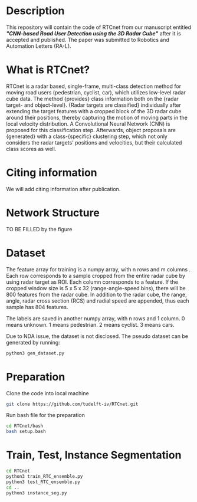
# Description
This repository will contain the code of RTCnet from our manuscript entitled
***"CNN-based Road User Detection using the 3D Radar Cube"*** after it is accepted and published. The paper was submitted to Robotics and Automation Letters (RA-L).

# What is RTCnet?
RTCnet is a radar based, single-frame, multi-class detection method for moving road users (pedestrian, cyclist, car), which utilizes low-level radar cube data.
The method {provides} class information both on the {radar target- and object-level}. {Radar targets are classified} individually after extending the target features with a cropped block of the 3D radar cube around their positions, 
thereby capturing the motion of moving parts in the local velocity distribution. A Convolutional Neural Network (CNN) is proposed for this classification step. Afterwards, object proposals are {generated} with a class-{specific} clustering step, which not only considers the radar targets' positions and velocities, but their calculated class scores as well.

# Citing information
We will add citing information after publication.


# Network Structure
TO BE FILLED by the figure

# Dataset
The feature array for training is a numpy array, with n rows and m columns . Each row corresponds to a sample cropped from the entire radar cube by using radar target as ROI. Each column corresponds to a feature. If the cropped window size is 5 x 5 x 32 (range-angle-speed bins), there will be 800 features from the radar cube. In addition to the radar cube, the range, angle, radar cross section (RCS) and radial speed are appended, thus each sample has 804 features. 

The labels are saved in another numpy array, with n rows and 1 column. 0 means unknown. 1 means pedestrian. 2 means cyclist. 3 means cars. 

Due to NDA issue, the dataset is not disclosed. The pseudo dataset can be generated by running:
```bash
python3 gen_dataset.py
```

# Preparation

Clone the code into local machine
```bash
git clone https://github.com/tudelft-iv/RTCnet.git
```
Run bash file for the preparation
```bash
cd RTCnet/bash
bash setup.bash
```

# Train, Test, Instance Segmentation
```bash
cd RTCnet
python3 train_RTC_ensemble.py
python3 test_RTC_ensemble.py
cd ..
python3 instance_seg.py
```
